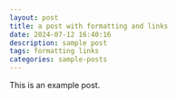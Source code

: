 ```yaml
---
layout: post
title: a post with formatting and links
date: 2024-07-12 16:40:16
description: sample post
tags: formatting links
categories: sample-posts
---
```


This is an example post.
